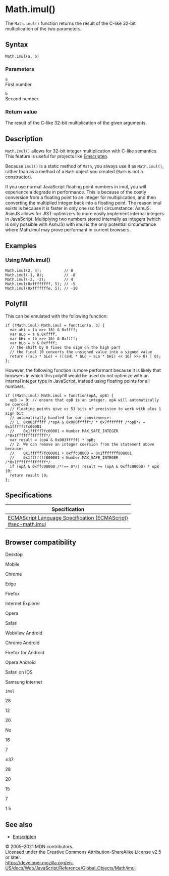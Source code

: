 Math.imul()
===========

The `Math.imul()` function returns the result of the C-like 32-bit multiplication of the two parameters.

Syntax
------

    Math.imul(a, b)

### Parameters

`a`  
First number.

`b`  
Second number.

### Return value

The result of the C-like 32-bit multiplication of the given arguments.

Description
-----------

`Math.imul()` allows for 32-bit integer multiplication with C-like semantics. This feature is useful for projects like [Emscripten](https://en.wikipedia.org/wiki/Emscripten).

Because `imul()` is a static method of `Math`, you always use it as `Math.imul()`, rather than as a method of a `Math` object you created (`Math` is not a constructor).

If you use normal JavaScript floating point numbers in imul, you will experience a degrade in performance. This is because of the costly conversion from a floating point to an integer for multiplication, and then converting the multiplied integer back into a floating point. The reason imul exists is because it is faster in only one (so far) circumstance: AsmJS. AsmJS allows for JIST-optimizers to more easily implement internal integers in JavaScript. Multiplying two numbers stored internally as integers (which is only possible with AsmJS) with imul is the only potential circumstance where Math.imul may prove performant in current browsers.

Examples
--------

### Using Math.imul()

    Math.imul(2, 4);          // 8
    Math.imul(-1, 8);         // -8
    Math.imul(-2, -2);        // 4
    Math.imul(0xffffffff, 5); // -5
    Math.imul(0xfffffffe, 5); // -10

Polyfill
--------

This can be emulated with the following function:

    if (!Math.imul) Math.imul = function(a, b) {
      var aHi = (a >>> 16) & 0xffff;
      var aLo = a & 0xffff;
      var bHi = (b >>> 16) & 0xffff;
      var bLo = b & 0xffff;
      // the shift by 0 fixes the sign on the high part
      // the final |0 converts the unsigned value into a signed value
      return ((aLo * bLo) + (((aHi * bLo + aLo * bHi) << 16) >>> 0) | 0);
    };

However, the following function is more performant because it is likely that browsers in which this polyfill would be used do not optimize with an internal integer type in JavaScript, instead using floating points for all numbers.

    if (!Math.imul) Math.imul = function(opA, opB) {
      opB |= 0; // ensure that opB is an integer. opA will automatically be coerced.
      // floating points give us 53 bits of precision to work with plus 1 sign bit
      // automatically handled for our convienence:
      // 1. 0x003fffff /*opA & 0x000fffff*/ * 0x7fffffff /*opB*/ = 0x1fffff7fc00001
      //    0x1fffff7fc00001 < Number.MAX_SAFE_INTEGER /*0x1fffffffffffff*/
      var result = (opA & 0x003fffff) * opB;
      // 2. We can remove an integer coersion from the statement above because:
      //    0x1fffff7fc00001 + 0xffc00000 = 0x1fffffff800001
      //    0x1fffffff800001 < Number.MAX_SAFE_INTEGER /*0x1fffffffffffff*/
      if (opA & 0xffc00000 /*!== 0*/) result += (opA & 0xffc00000) * opB |0;
      return result |0;
    };

Specifications
--------------

<table><thead><tr class="header"><th>Specification</th></tr></thead><tbody><tr class="odd"><td><a href="https://tc39.es/ecma262/#sec-math.imul">ECMAScript Language Specification (ECMAScript)<br />
<span class="small">#sec-math.imul</span></a></td></tr></tbody></table>

Browser compatibility
---------------------

Desktop

Mobile

Chrome

Edge

Firefox

Internet Explorer

Opera

Safari

WebView Android

Chrome Android

Firefox for Android

Opera Android

Safari on IOS

Samsung Internet

`imul`

28

12

20

No

16

7

≤37

28

20

15

7

1.5

See also
--------

-   [Emscripten](https://en.wikipedia.org/wiki/Emscripten)

© 2005–2021 MDN contributors.  
Licensed under the Creative Commons Attribution-ShareAlike License v2.5 or later.  
<a href="https://developer.mozilla.org/en-US/docs/Web/JavaScript/Reference/Global_Objects/Math/imul" class="_attribution-link">https://developer.mozilla.org/en-US/docs/Web/JavaScript/Reference/Global_Objects/Math/imul</a>
